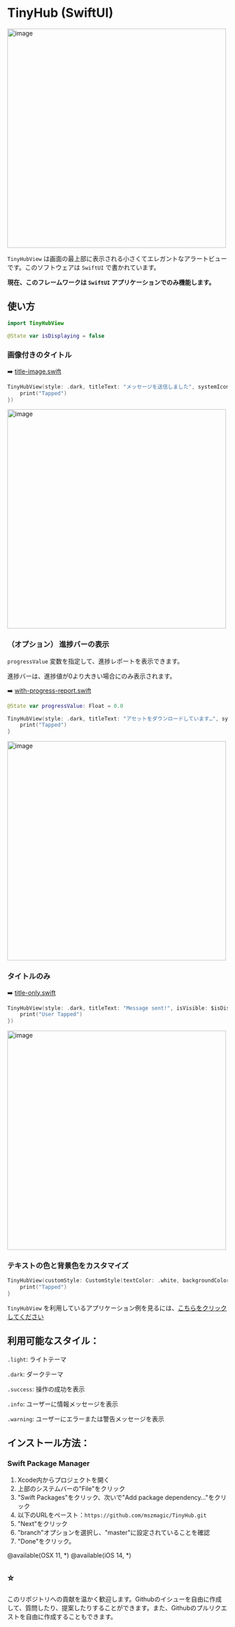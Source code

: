 # TinyHub (SwiftUI)

<img width="500" alt="image" src="https://github.com/mszmagic/TinyHub/blob/master/social-image.png?raw=true">

`TinyHubView` は画面の最上部に表示される小さくてエレガントなアラートビューです。このソフトウェアは `SwiftUI` で書かれています。

**現在、このフレームワークは `SwiftUI` アプリケーションでのみ機能します。**

## 使い方

```swift
import TinyHubView
```

```swift
@State var isDisplaying = false
```

### 画像付きのタイトル

➡️ [title-image.swift](/Example/title-image.swift)

```swift
TinyHubView(style: .dark, titleText: "メッセージを送信しました", systemIconName: "paperplane.fill", isVisible: $isDisplaying, onTap: {
    print("Tapped")
})
```

<img width="500" alt="image" src="https://github.com/mszmagic/TinyHub/blob/master/Example/example_images/image-title-only.gif?raw=true">

### （オプション） 進捗バーの表示

 `progressValue` 変数を指定して、進捗レポートを表示できます。

進捗バーは、進捗値が0より大きい場合にのみ表示されます。

➡️ [with-progress-report.swift](/Example/with-progress-report.swift)

```swift
@State var progressValue: Float = 0.0
```

```swift
TinyHubView(style: .dark, titleText: "アセットをダウンロードしています…", systemIconName: "square.and.arrow.down.fill", isVisible: $isDisplaying, progressValue: $progressValue, tapToDismiss: true) {
    print("Tapped")
}
```

<img width="500" alt="image" src="https://github.com/mszmagic/TinyHub/blob/master/Example/example_images/progress-bar.gif?raw=true">

### タイトルのみ

➡️ [title-only.swift](/Example/title-only.swift)

```swift
TinyHubView(style: .dark, titleText: "Message sent!", isVisible: $isDisplaying, onTap: {
    print("User Tapped")
})
```

<img width="500" alt="image" src="https://github.com/mszmagic/TinyHub/blob/master/Example/example_images/title-only.gif?raw=true">

### テキストの色と背景色をカスタマイズ

```swift
TinyHubView(customStyle: CustomStyle(textColor: .white, backgroundColor: .blue), isVisible: $isDisplaying, titleText: "メッセージを送信しました", systemIconName: "paperplane.fill", tapToDismiss: true) {
    print("Tapped")
}
```

`TinyHubView` を利用しているアプリケーション例を見るには、[こちらをクリックしてください](/Example)

## 利用可能なスタイル：

`.light`: ライトテーマ

`.dark`: ダークテーマ

`.success`: 操作の成功を表示

`.info`: ユーザーに情報メッセージを表示

`.warning`: ユーザーにエラーまたは警告メッセージを表示

## インストール方法：

### Swift Package Manager

1. Xcode内からプロジェクトを開く
2. 上部のシステムバーの"File"をクリック
3. "Swift Packages"をクリック、次いで"Add package dependency…"をクリック
4. 以下のURLをペースト：`https://github.com/mszmagic/TinyHub.git`
5. "Next"をクリック
6. "branch"オプションを選択し、"master"に設定されていることを確認
7. "Done"をクリック。

@available(OSX 11, *)
@available(iOS 14, *)

## ⭐️

このリポジトリへの貢献を温かく歓迎します。Githubのイシューを自由に作成して、質問したり、提案したりすることができます。また、Githubのプルリクエストを自由に作成することもできます。
